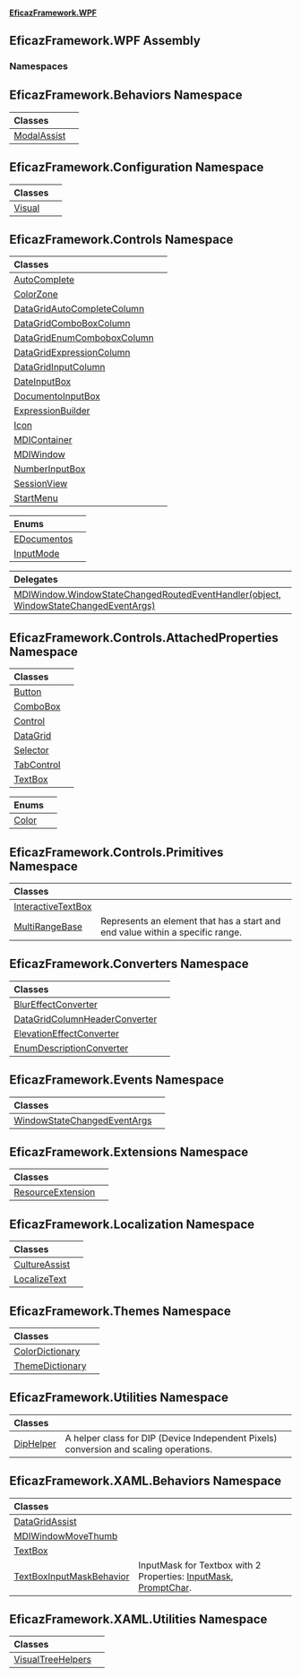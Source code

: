 #### [EficazFramework.WPF](EficazFrameworkWPF.md 'EficazFramework WPF')

## EficazFramework.WPF Assembly
### Namespaces

<a name='EficazFramework.Behaviors'></a>

## EficazFramework.Behaviors Namespace

| Classes | |
| :--- | :--- |
| [ModalAssist](EficazFramework.Behaviors/ModalAssist.md 'EficazFramework.Behaviors.ModalAssist') | |

<a name='EficazFramework.Configuration'></a>

## EficazFramework.Configuration Namespace

| Classes | |
| :--- | :--- |
| [Visual](EficazFramework.Configuration/Visual.md 'EficazFramework.Configuration.Visual') | |

<a name='EficazFramework.Controls'></a>

## EficazFramework.Controls Namespace

| Classes | |
| :--- | :--- |
| [AutoComplete](EficazFramework.Controls/AutoComplete.md 'EficazFramework.Controls.AutoComplete') | |
| [ColorZone](EficazFramework.Controls/ColorZone.md 'EficazFramework.Controls.ColorZone') | |
| [DataGridAutoCompleteColumn](EficazFramework.Controls/DataGridAutoCompleteColumn.md 'EficazFramework.Controls.DataGridAutoCompleteColumn') | |
| [DataGridComboBoxColumn](EficazFramework.Controls/DataGridComboBoxColumn.md 'EficazFramework.Controls.DataGridComboBoxColumn') | |
| [DataGridEnumComboboxColumn](EficazFramework.Controls/DataGridEnumComboboxColumn.md 'EficazFramework.Controls.DataGridEnumComboboxColumn') | |
| [DataGridExpressionColumn](EficazFramework.Controls/DataGridExpressionColumn.md 'EficazFramework.Controls.DataGridExpressionColumn') | |
| [DataGridInputColumn](EficazFramework.Controls/DataGridInputColumn.md 'EficazFramework.Controls.DataGridInputColumn') | |
| [DateInputBox](EficazFramework.Controls/DateInputBox.md 'EficazFramework.Controls.DateInputBox') | |
| [DocumentoInputBox](EficazFramework.Controls/DocumentoInputBox.md 'EficazFramework.Controls.DocumentoInputBox') | |
| [ExpressionBuilder](EficazFramework.Controls/ExpressionBuilder.md 'EficazFramework.Controls.ExpressionBuilder') | |
| [Icon](EficazFramework.Controls/Icon.md 'EficazFramework.Controls.Icon') | |
| [MDIContainer](EficazFramework.Controls/MDIContainer.md 'EficazFramework.Controls.MDIContainer') | |
| [MDIWindow](EficazFramework.Controls/MDIWindow.md 'EficazFramework.Controls.MDIWindow') | |
| [NumberInputBox](EficazFramework.Controls/NumberInputBox.md 'EficazFramework.Controls.NumberInputBox') | |
| [SessionView](EficazFramework.Controls/SessionView.md 'EficazFramework.Controls.SessionView') | |
| [StartMenu](EficazFramework.Controls/StartMenu.md 'EficazFramework.Controls.StartMenu') | |

| Enums | |
| :--- | :--- |
| [EDocumentos](EficazFramework.Controls/EDocumentos.md 'EficazFramework.Controls.EDocumentos') | |
| [InputMode](EficazFramework.Controls/InputMode.md 'EficazFramework.Controls.InputMode') | |

| Delegates | |
| :--- | :--- |
| [MDIWindow.WindowStateChangedRoutedEventHandler(object, WindowStateChangedEventArgs)](EficazFramework.Controls/MDIWindow/WindowStateChangedRoutedEventHandler(object,WindowStateChangedEventArgs).md 'EficazFramework.Controls.MDIWindow.WindowStateChangedRoutedEventHandler(object, EficazFramework.Events.WindowStateChangedEventArgs)') | |

<a name='EficazFramework.Controls.AttachedProperties'></a>

## EficazFramework.Controls.AttachedProperties Namespace

| Classes | |
| :--- | :--- |
| [Button](EficazFramework.Controls.AttachedProperties/Button.md 'EficazFramework.Controls.AttachedProperties.Button') | |
| [ComboBox](EficazFramework.Controls.AttachedProperties/ComboBox.md 'EficazFramework.Controls.AttachedProperties.ComboBox') | |
| [Control](EficazFramework.Controls.AttachedProperties/Control.md 'EficazFramework.Controls.AttachedProperties.Control') | |
| [DataGrid](EficazFramework.Controls.AttachedProperties/DataGrid.md 'EficazFramework.Controls.AttachedProperties.DataGrid') | |
| [Selector](EficazFramework.Controls.AttachedProperties/Selector.md 'EficazFramework.Controls.AttachedProperties.Selector') | |
| [TabControl](EficazFramework.Controls.AttachedProperties/TabControl.md 'EficazFramework.Controls.AttachedProperties.TabControl') | |
| [TextBox](EficazFramework.Controls.AttachedProperties/TextBox.md 'EficazFramework.Controls.AttachedProperties.TextBox') | |

| Enums | |
| :--- | :--- |
| [Color](EficazFramework.Controls.AttachedProperties/Color.md 'EficazFramework.Controls.AttachedProperties.Color') | |

<a name='EficazFramework.Controls.Primitives'></a>

## EficazFramework.Controls.Primitives Namespace

| Classes | |
| :--- | :--- |
| [InteractiveTextBox](EficazFramework.Controls.Primitives/InteractiveTextBox.md 'EficazFramework.Controls.Primitives.InteractiveTextBox') | |
| [MultiRangeBase](EficazFramework.Controls.Primitives/MultiRangeBase.md 'EficazFramework.Controls.Primitives.MultiRangeBase') | Represents an element that has a start and end value within a specific range. |

<a name='EficazFramework.Converters'></a>

## EficazFramework.Converters Namespace

| Classes | |
| :--- | :--- |
| [BlurEffectConverter](EficazFramework.Converters/BlurEffectConverter.md 'EficazFramework.Converters.BlurEffectConverter') | |
| [DataGridColumnHeaderConverter](EficazFramework.Converters/DataGridColumnHeaderConverter.md 'EficazFramework.Converters.DataGridColumnHeaderConverter') | |
| [ElevationEffectConverter](EficazFramework.Converters/ElevationEffectConverter.md 'EficazFramework.Converters.ElevationEffectConverter') | |
| [EnumDescriptionConverter](EficazFramework.Converters/EnumDescriptionConverter.md 'EficazFramework.Converters.EnumDescriptionConverter') | |

<a name='EficazFramework.Events'></a>

## EficazFramework.Events Namespace

| Classes | |
| :--- | :--- |
| [WindowStateChangedEventArgs](EficazFramework.Events/WindowStateChangedEventArgs.md 'EficazFramework.Events.WindowStateChangedEventArgs') | |

<a name='EficazFramework.Extensions'></a>

## EficazFramework.Extensions Namespace

| Classes | |
| :--- | :--- |
| [ResourceExtension](EficazFramework.Extensions/ResourceExtension.md 'EficazFramework.Extensions.ResourceExtension') | |

<a name='EficazFramework.Localization'></a>

## EficazFramework.Localization Namespace

| Classes | |
| :--- | :--- |
| [CultureAssist](EficazFramework.Localization/CultureAssist.md 'EficazFramework.Localization.CultureAssist') | |
| [LocalizeText](EficazFramework.Localization/LocalizeText.md 'EficazFramework.Localization.LocalizeText') | |

<a name='EficazFramework.Themes'></a>

## EficazFramework.Themes Namespace

| Classes | |
| :--- | :--- |
| [ColorDictionary](EficazFramework.Themes/ColorDictionary.md 'EficazFramework.Themes.ColorDictionary') | |
| [ThemeDictionary](EficazFramework.Themes/ThemeDictionary.md 'EficazFramework.Themes.ThemeDictionary') | |

<a name='EficazFramework.Utilities'></a>

## EficazFramework.Utilities Namespace

| Classes | |
| :--- | :--- |
| [DipHelper](EficazFramework.Utilities/DipHelper.md 'EficazFramework.Utilities.DipHelper') | A helper class for DIP (Device Independent Pixels) conversion and scaling operations. |

<a name='EficazFramework.XAML.Behaviors'></a>

## EficazFramework.XAML.Behaviors Namespace

| Classes | |
| :--- | :--- |
| [DataGridAssist](EficazFramework.XAML.Behaviors/DataGridAssist.md 'EficazFramework.XAML.Behaviors.DataGridAssist') | |
| [MDIWindowMoveThumb](EficazFramework.XAML.Behaviors/MDIWindowMoveThumb.md 'EficazFramework.XAML.Behaviors.MDIWindowMoveThumb') | |
| [TextBox](EficazFramework.XAML.Behaviors/TextBox.md 'EficazFramework.XAML.Behaviors.TextBox') | |
| [TextBoxInputMaskBehavior](EficazFramework.XAML.Behaviors/TextBoxInputMaskBehavior.md 'EficazFramework.XAML.Behaviors.TextBoxInputMaskBehavior') | InputMask for Textbox with 2 Properties: [InputMask](EficazFramework.XAML.Behaviors/TextBoxInputMaskBehavior/InputMask.md 'EficazFramework.XAML.Behaviors.TextBoxInputMaskBehavior.InputMask'), [PromptChar](EficazFramework.XAML.Behaviors/TextBoxInputMaskBehavior/PromptChar.md 'EficazFramework.XAML.Behaviors.TextBoxInputMaskBehavior.PromptChar'). |

<a name='EficazFramework.XAML.Utilities'></a>

## EficazFramework.XAML.Utilities Namespace

| Classes | |
| :--- | :--- |
| [VisualTreeHelpers](EficazFramework.XAML.Utilities/VisualTreeHelpers.md 'EficazFramework.XAML.Utilities.VisualTreeHelpers') | |
